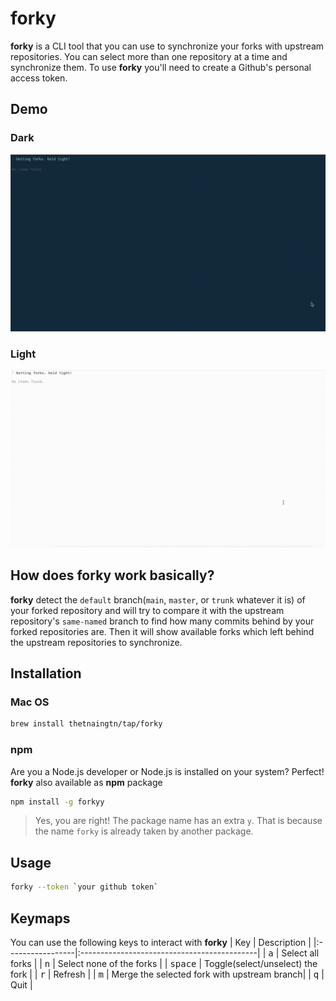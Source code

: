 # forky
**forky** is a CLI tool that you can use to synchronize your forks with upstream repositories. You can select more than one repository at a time and synchronize them. To use **forky** you'll need to create a Github's personal access token.
## Demo
### Dark
![forky-dark](./forky-dark.gif)
### Light
![forky-light](./forky-light.gif)
## How does forky work basically?
**forky** detect the `default` branch(`main`, `master`, or `trunk` whatever it is) of your forked repository and will try to compare it with the upstream repository's `same-named` branch to find how many commits behind by your forked repositories are. Then it will show available forks which left behind the upstream repositories to synchronize.
## Installation
### Mac OS
```sh
brew install thetnaingtn/tap/forky
```
### npm
Are you a Node.js developer or Node.js is installed on your system? Perfect! **forky** also available as **npm** package
```sh
npm install -g forkyy
```
> Yes, you are right! The package name has an extra `y`. That is because the name `forky` is already taken by another package. 
## Usage
```sh
forky --token `your github token`
```
## Keymaps
You can use the following keys to interact with **forky**
| Key              | Description                                 |
|:-----------------|:--------------------------------------------|
| <kbd>a</kbd>     | Select all forks                            |
| <kbd>n</kbd>     | Select none of the forks                    |
| <kbd>space</kbd> | Toggle(select/unselect) the fork            |
| <kbd>r</kbd>     | Refresh                                     |
| <kbd>m</kbd>     | Merge the selected fork with upstream branch|
| <kbd>q</kbd>     | Quit                                        |
